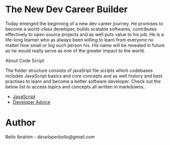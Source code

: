 # The New Dev Career Builder

Today emerged the beginning of a new dev career journey. He promises to become a world-class developer, builds scalable softwares, contributes effectively to open source projects and as well puts value to his job. He is a life-long learner who as always been willing to learn from everyone no matter how small or big such person his. His name will be revealed in future as he would really serve as one of the greater impact to the world.

About Code Script

The folder structure consists of javaSript file scripts which codebases includes JavaScript basics and core concepts and as well history and best practises to learn and become a better software developer. Check out the below list to access topics and concepts all written in markdowns.

- [JavaScript](https://github.com/developerbello/Livescript/blob/main/jsreviews.md)
- [Developer Advice](https://github.com/developerbello/Livescript/blob/main/devadvice.md)

# Author

Bello Ibrahim - _developerbello@gmail.com_
